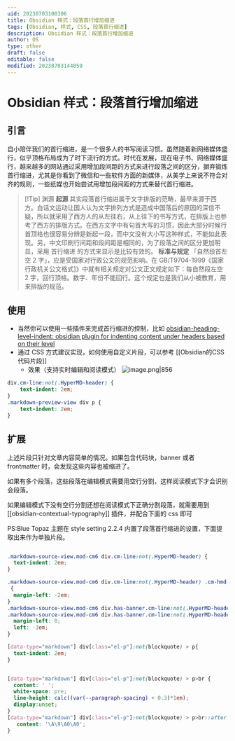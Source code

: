 ```yaml
---
uid: 20230703100306
title: Obsidian 样式：段落首行增加缩进
tags: [Obsidian, 样式, CSS, 段落首行缩进]
description: Obsidian 样式：段落首行增加缩进
author: OS
type: other
draft: false
editable: false
modified: 20230703144059
---
```


# Obsidian 样式：段落首行增加缩进

## 引言

自小陪伴我们的首行缩进，是一个很多人的书写阅读习惯。虽然随着新网络媒体盛行，似乎顶格布局成为了时下流行的方式。时代在发展，现在电子书、网络媒体盛行，越来越多的网站通过采用增加段间距的方式来进行段落之间的区分，摒弃锻炼首行缩进，尤其是你看到了微信和一些软件方面的新媒体，从美学上来说不符合对齐的规则，一些纸媒也开始尝试用增加段间距的方式来替代首行缩进。

> [!Tip] 渊源
> **起源**
> 其实段落首行缩进属于文字排版的范畴，最早来源于西方。白话文运动让国人认为文字排列方式是造成中国落后的原因的深信不疑，所以就采用了西方人的从左往右，从上往下的书写方式，在排版上也参考了西方的排版方式。在西方文字中有句首大写的习惯，因此大部分时候行首顶格也很容易分辨是新起一段，而中文没有大小写这种样式，不能如此表现。另，中文印刷行间距和段间距是相同的，为了段落之间的区分更加明显，采用 首行缩进 的方式来显示是比较有效的。
> **标准与规定**
> 「自然段首左空 2 字」，应是受国家对行政公文的规范影响。在 GB/T9704-1999《国家行政机关公文格式]》中就有相关规定对公文正文规定如下：每自然段左空 2 字，回行顶格。数字、年份不能回行。这个规定也是我们从小被教育，用来排版的规范。

## 使用

- 当然你可以使用一些插件来完成首行缩进的控制，比如 [obsidian-heading-level-indent: obsidian plugin for indenting content under headers based on their level](https://github.com/svonjoi/obsidian-heading-level-indent)
- 通过 CSS 方式建议实现，如何使用自定义片段，可以参考 [[Obsidian的CSS代码片段]]
	- 效果（支持实时编辑和阅读模式）
![image.png|856](https://cdn.pkmer.cn/images/20230703115909.png!pkmer)

```CSS
div.cm-line:not(.HyperMD-header) {
	text-indent: 2em;
}
.markdown-preview-view div p {
	text-indent: 2em;
}
```

## 扩展

上述片段只针对文章内容简单的情况。如果包含代码块，banner 或者 frontmatter 时，会发现这些内容也被缩进了。

如果有多个段落，这些段落在编辑模式需要用空行分割，这样阅读模式下才会识别会段落。

如果编辑模式下没有空行分割还想在阅读模式下正确分割段落，就需要用到 [[obsidian-contextual-typography]] 插件，并配合下面的 css 即可

PS:Blue Topaz 主题在 style setting 2.2.4 内置了段落首行缩进的设置，下面提取出来作为单独片段。

```css

.markdown-source-view.mod-cm6 div.cm-line:not(.HyperMD-header) {
  text-indent: 2em;
}

.markdown-source-view.mod-cm6 div.cm-line:not(.HyperMD-header) .cm-hmd-frontmatter:first-of-type
 {
  margin-left: -2em;
}
.markdown-source-view.mod-cm6 div.has-banner.cm-line:not(.HyperMD-header) .cm-def.cm-hmd-frontmatter,
.markdown-source-view.mod-cm6 div.has-banner.cm-line:not(.HyperMD-header) .collapse-indicator {
  margin-left: 0;
  left: -3em;
}

[data-type="markdown"] div[class="el-p"]:not(blockquote) > p{
  text-indent: 2em;
}


[data-type="markdown"] div[class="el-p"]:not(blockquote) > p>br {
  content: ' ';
  white-space: pre;
  line-height: calc((var(--paragraph-spacing) + 0.3)*1em);
  display:unset;
}
[data-type="markdown"] div[class="el-p"]:not(blockquote) > p>br::after {
   content: '\A\9\A0\A0';
}

```